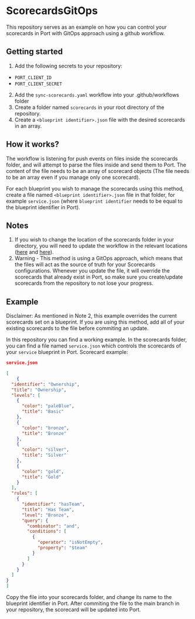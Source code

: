 # ScorecardsGitOps
This repository serves as an example on how you can control your scorecards in Port with GitOps approach using a github workflow.

## Getting started
1. Add the following secrets to your repository:
* `PORT_CLIENT_ID`
* `PORT_CLIENT_SECRET`

2. Add the `sync-scorecards.yaml` workflow into your .github/workflows folder
3. Create a folder named `scorecards` in your root directory of the repository.
4. Create a `<blueprint identifier>.json` file with the desired scorecards in an array.

## How it works?
The workflow is listening for push events on files inside the scorecards folder, and will attempt to parse the files inside and send them to Port. The content of the file needs to be an array of scorecard objects (The file needs to be an array even if you manage only one scorecard).

For each blueprint you wish to manage the scorecards using this method, create a file named `<blueprint identifier>.json` file in that folder, for example `service.json` (where `blueprint identifier` needs to be equal to the blueprint identifier in Port).


## Notes
1. If you wish to change the location of the scorecards folder in your directory, you will need to update the workflow in the relevant locations ([here](https://github.com/port-labs/example-scorecards-gitops/blob/132aa54dbe9c9617575dd7f240fe42c00b70575e/.github/workflows/Sync-Scorecards.yaml#L6) and [here](https://github.com/port-labs/example-scorecards-gitops/blob/132aa54dbe9c9617575dd7f240fe42c00b70575e/.github/workflows/Sync-Scorecards.yaml#L32)).
2. Warning - This method is using a GitOps approach, which means that the files will act as the source of truth for your Scorecards configurations. Whenever you update the file, it will override the scorecards that already exist in Port, so make sure you create/update scorecards from the repository to not lose your progress.

## Example
Disclaimer: As mentioned in Note 2, this example overrides the current scorecards set on a blueprint. If you are using this method, add all of your existing scorecards to the file before commiting an update.

In this repository you can find a working example. In the scorecards folder, you can find a file named `service.json` which controls the scorecards of your `service` blueprint in Port. Scorecard example:

```json
service.json

[
    {
  "identifier": "Ownership",
  "title": "Ownership",
  "levels": [
    {
      "color": "paleBlue",
      "title": "Basic"
    },
    {
      "color": "bronze",
      "title": "Bronze"
    },
    {
      "color": "silver",
      "title": "Silver"
    },
    {
      "color": "gold",
      "title": "Gold"
    }
  ],
  "rules": [
    {
      "identifier": "hasTeam",
      "title": "Has Team",
      "level": "Bronze",
      "query": {
        "combinator": "and",
        "conditions": [
          {
            "operator": "isNotEmpty",
            "property": "$team"
          }
        ]
      }
    }
  ]
}
]

```

Copy the file into your scorecards folder, and change its name to the blueprint identifier in Port. After commiting the file to the main branch in your repository, the scorecard will be updated into Port.
